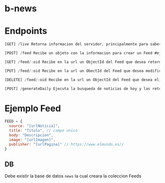 # b-news

# Endpoints

```js
[GET] /live Retorna informacion del servidor, principalmente para saber si esta encendido o no

[POST] /feed Recibe un objeto con la informacion para crear un Feed #ejemplo mas abajo

[GET] /feed/:oid Recibe en la url un ObjectId del Feed que desea retornar

[PUT] /feed/:oid Recibe en la url un ObectId del Feed que desea modificar y en el body el campo que desea modificar

[DELETE] /feed/:oid Recibe en la url un ObjectId del Feed que desea eliminar

[POST] /generateDaily Ejecuta la busqueda de noticias de hoy y las retorna y añade en la base de datos
```

# Ejemplo Feed
```js
FEED = {
  source: "[urlNoticia]",
  title: "Titulo", // campo unico
  body: "Descripcion",
  image: "[urlImagen]",
  publisher: "[urlPagina]" // https://www.elmundo.es//
}
```

## DB
Debe existir la base de datos `news` la cual creara la coleccion Feeds